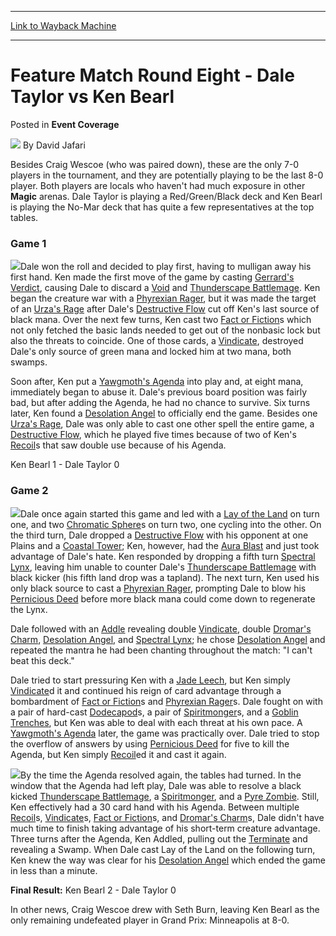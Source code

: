 
---
[Link to Wayback Machine](https://web.archive.org/web/20220520120432/https://magic.wizards.com/en/articles/archive/event-coverage/feature-match-round-eight-dale-taylor-vs-ken-bearl-2000-01-01-0)

[_metadata_:author]:- "David Jafari"
[_metadata_:description]:- "Besides Craig Wescoe (who was paired down), these are the only 7-0 players in the tournament, and they are potentially playing to be the last 8-0 player. Both players are locals who haven't had much exposure in other Magic arenas. Dale Taylor is playing a Red/Green/Black deck and Ken Bearl is playing the No-Mar deck that has quite a few representatives at the top tables. Game"
[_metadata_:generator]:- "Drupal 7 (http://drupal.org)"
[_metadata_:node]:- "750911"
[_metadata_:publish_date]:- "2000-01-01"
[_metadata_:source]:- "div-main-content"
[_metadata_:title]:- "Feature Match Round Eight - Dale Taylor vs Ken Bearl"
[_metadata_:wayback_capture_timestamp]:- "2022-05-20 12:04:32"
[_metadata_:wayback_raw_url]:- "https://web.archive.org/web/20220520120432id_/https://magic.wizards.com/en/articles/archive/event-coverage/feature-match-round-eight-dale-taylor-vs-ken-bearl-2000-01-01-0"
[_metadata_:wayback_url]:- "https://magic.wizards.com/en/articles/archive/event-coverage/feature-match-round-eight-dale-taylor-vs-ken-bearl-2000-01-01-0"
---


Feature Match Round Eight - Dale Taylor vs Ken Bearl
====================================================



 Posted in **Event Coverage**







![](https://media.magic.wizards.com/styles/auth_small/public/generic-avatar-150_480.png)
By David Jafari











Besides Craig Wescoe (who was paired down), these are the only 7-0 players in the tournament, and they are potentially playing to be the last 8-0 player. Both players are locals who haven't had much exposure in other **Magic** arenas. Dale Taylor is playing a Red/Green/Black deck and Ken Bearl is playing the No-Mar deck that has quite a few representatives at the top tables.


### Game 1


![](https://media.magic.wizards.com/image_legacy_migration/sideboard/images/GPMINN01/964.jpg)Dale won the roll and decided to play first, having to mulligan away his first hand. Ken made the first move of the game by casting [Gerrard's Verdict](https://gatherer.wizards.com/Pages/Card/Details.aspx?name=Gerrard%27s+Verdict), causing Dale to discard a [Void](https://gatherer.wizards.com/Pages/Card/Details.aspx?name=Void) and [Thunderscape Battlemage](https://gatherer.wizards.com/Pages/Card/Details.aspx?name=Thunderscape+Battlemage). Ken began the creature war with a [Phyrexian Rager](https://gatherer.wizards.com/Pages/Card/Details.aspx?name=Phyrexian+Rager), but it was made the target of an [Urza's Rage](https://gatherer.wizards.com/Pages/Card/Details.aspx?name=Urza%27s+Rage) after Dale's [Destructive Flow](https://gatherer.wizards.com/Pages/Card/Details.aspx?name=Destructive+Flow) cut off Ken's last source of black mana. Over the next few turns, Ken cast two [Fact or Fiction](https://gatherer.wizards.com/Pages/Card/Details.aspx?name=Fact+or+Fiction)s which not only fetched the basic lands needed to get out of the nonbasic lock but also the threats to coincide. One of those cards, a [Vindicate](https://gatherer.wizards.com/Pages/Card/Details.aspx?name=Vindicate), destroyed Dale's only source of green mana and locked him at two mana, both swamps.


Soon after, Ken put a [Yawgmoth's Agenda](https://gatherer.wizards.com/Pages/Card/Details.aspx?name=Yawgmoth%27s+Agenda) into play and, at eight mana, immediately began to abuse it. Dale's previous board position was fairly bad, but after adding the Agenda, he had no chance to survive. Six turns later, Ken found a [Desolation Angel](https://gatherer.wizards.com/Pages/Card/Details.aspx?name=Desolation+Angel) to officially end the game. Besides one [Urza's Rage](https://gatherer.wizards.com/Pages/Card/Details.aspx?name=Urza%27s+Rage), Dale was only able to cast one other spell the entire game, a [Destructive Flow](https://gatherer.wizards.com/Pages/Card/Details.aspx?name=Destructive+Flow), which he played five times because of two of Ken's [Recoil](https://gatherer.wizards.com/Pages/Card/Details.aspx?name=Recoil)s that saw double use because of his Agenda.


Ken Bearl 1 - Dale Taylor 0


### Game 2


![](https://media.magic.wizards.com/image_legacy_migration/sideboard/images/GPMINN01/963.jpg)Dale once again started this game and led with a [Lay of the Land](https://gatherer.wizards.com/Pages/Card/Details.aspx?name=Lay+of+the+Land) on turn one, and two [Chromatic Sphere](https://gatherer.wizards.com/Pages/Card/Details.aspx?name=Chromatic+Sphere)s on turn two, one cycling into the other. On the third turn, Dale dropped a [Destructive Flow](https://gatherer.wizards.com/Pages/Card/Details.aspx?name=Destructive+Flow) with his opponent at one Plains and a [Coastal Tower](https://gatherer.wizards.com/Pages/Card/Details.aspx?name=Coastal+Tower); Ken, however, had the [Aura Blast](https://gatherer.wizards.com/Pages/Card/Details.aspx?name=Aura+Blast) and just took advantage of Dale's hate. Ken responded by dropping a fifth turn [Spectral Lynx](https://gatherer.wizards.com/Pages/Card/Details.aspx?name=Spectral+Lynx), leaving him unable to counter Dale's [Thunderscape Battlemage](https://gatherer.wizards.com/Pages/Card/Details.aspx?name=Thunderscape+Battlemage) with black kicker (his fifth land drop was a tapland). The next turn, Ken used his only black source to cast a [Phyrexian Rager](https://gatherer.wizards.com/Pages/Card/Details.aspx?name=Phyrexian+Rager), prompting Dale to blow his [Pernicious Deed](https://gatherer.wizards.com/Pages/Card/Details.aspx?name=Pernicious+Deed) before more black mana could come down to regenerate the Lynx.


Dale followed with an [Addle](https://gatherer.wizards.com/Pages/Card/Details.aspx?name=Addle) revealing double [Vindicate](https://gatherer.wizards.com/Pages/Card/Details.aspx?name=Vindicate), double [Dromar's Charm](https://gatherer.wizards.com/Pages/Card/Details.aspx?name=Dromar%27s+Charm), [Desolation Angel](https://gatherer.wizards.com/Pages/Card/Details.aspx?name=Desolation+Angel), and [Spectral Lynx](https://gatherer.wizards.com/Pages/Card/Details.aspx?name=Spectral+Lynx); he chose [Desolation Angel](https://gatherer.wizards.com/Pages/Card/Details.aspx?name=Desolation+Angel) and repeated the mantra he had been chanting throughout the match: "I can't beat this deck."


Dale tried to start pressuring Ken with a [Jade Leech](https://gatherer.wizards.com/Pages/Card/Details.aspx?name=Jade+Leech), but Ken simply [Vindicate](https://gatherer.wizards.com/Pages/Card/Details.aspx?name=Vindicate)d it and continued his reign of card advantage through a bombardment of [Fact or Fiction](https://gatherer.wizards.com/Pages/Card/Details.aspx?name=Fact+or+Fiction)s and [Phyrexian Rager](https://gatherer.wizards.com/Pages/Card/Details.aspx?name=Phyrexian+Rager)s. Dale fought on with a pair of hard-cast [Dodecapod](https://gatherer.wizards.com/Pages/Card/Details.aspx?name=Dodecapod)s, a pair of [Spiritmonger](https://gatherer.wizards.com/Pages/Card/Details.aspx?name=Spiritmonger)s, and a [Goblin Trenches](https://gatherer.wizards.com/Pages/Card/Details.aspx?name=Goblin+Trenches), but Ken was able to deal with each threat at his own pace. A [Yawgmoth's Agenda](https://gatherer.wizards.com/Pages/Card/Details.aspx?name=Yawgmoth%27s+Agenda) later, the game was practically over. Dale tried to stop the overflow of answers by using [Pernicious Deed](https://gatherer.wizards.com/Pages/Card/Details.aspx?name=Pernicious+Deed) for five to kill the Agenda, but Ken simply [Recoil](https://gatherer.wizards.com/Pages/Card/Details.aspx?name=Recoil)ed it and cast it again.


![](https://media.magic.wizards.com/image_legacy_migration/sideboard/images/GPMINN01/962.jpg)By the time the Agenda resolved again, the tables had turned. In the window that the Agenda had left play, Dale was able to resolve a black kicked [Thunderscape Battlemage](https://gatherer.wizards.com/Pages/Card/Details.aspx?name=Thunderscape+Battlemage), a [Spiritmonger](https://gatherer.wizards.com/Pages/Card/Details.aspx?name=Spiritmonger), and a [Pyre Zombie](https://gatherer.wizards.com/Pages/Card/Details.aspx?name=Pyre+Zombie). Still, Ken effectively had a 30 card hand with his Agenda. Between multiple [Recoil](https://gatherer.wizards.com/Pages/Card/Details.aspx?name=Recoil)s, [Vindicate](https://gatherer.wizards.com/Pages/Card/Details.aspx?name=Vindicate)s, [Fact or Fiction](https://gatherer.wizards.com/Pages/Card/Details.aspx?name=Fact+or+Fiction)s, and [Dromar's Charm](https://gatherer.wizards.com/Pages/Card/Details.aspx?name=Dromar%27s+Charm)s, Dale didn't have much time to finish taking advantage of his short-term creature advantage. Three turns after the Agenda, Ken Addled, pulling out the [Terminate](https://gatherer.wizards.com/Pages/Card/Details.aspx?name=Terminate) and revealing a Swamp. When Dale cast Lay of the Land on the following turn, Ken knew the way was clear for his [Desolation Angel](https://gatherer.wizards.com/Pages/Card/Details.aspx?name=Desolation+Angel) which ended the game in less than a minute.


**Final Result:** Ken Bearl 2 - Dale Taylor 0


In other news, Craig Wescoe drew with Seth Burn, leaving Ken Bearl as the only remaining undefeated player in Grand Prix: Minneapolis at 8-0.







